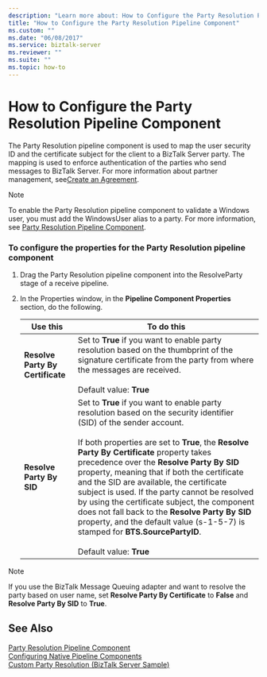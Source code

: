 ```yaml
---
description: "Learn more about: How to Configure the Party Resolution Pipeline Component"
title: "How to Configure the Party Resolution Pipeline Component"
ms.custom: ""
ms.date: "06/08/2017"
ms.service: biztalk-server
ms.reviewer: ""
ms.suite: ""
ms.topic: how-to
---
```

# How to Configure the Party Resolution Pipeline Component
The Party Resolution pipeline component is used to map the user security ID and the certificate subject for the client to a BizTalk Server party. The mapping is used to enforce authentication of the parties who send messages to BizTalk Server. For more information about partner management, see[Create an Agreement](managing-agreements.md).  
  
> [!NOTE]
>  To enable the Party Resolution pipeline component to validate a Windows user, you must add the WindowsUser alias to a party. For more information, see [Party Resolution Pipeline Component](../core/party-resolution-pipeline-component.md).  
  
### To configure the properties for the Party Resolution pipeline component  
  
1.  Drag the Party Resolution pipeline component into the ResolveParty stage of a receive pipeline.  
  
2.  In the Properties window, in the **Pipeline Component Properties** section, do the following.  
  
    |Use this|To do this|  
    |--------------|----------------|  
    |**Resolve Party By Certificate**|Set to **True** if you want to enable party resolution based on the thumbprint of the signature certificate from the party from where the messages are received.<br /><br /> Default value: **True**|  
    |**Resolve Party By SID**|Set to **True** if you want to enable party resolution based on the security identifier (SID) of the sender account.<br /><br /> If both properties are set to **True**, the **Resolve Party By Certificate** property takes precedence over the **Resolve Party By SID** property, meaning that if both the certificate and the SID are available, the certificate subject is used. If the party cannot be resolved by using the certificate subject, the component does not fall back to the **Resolve Party By SID** property, and the default value (s-1-5-7) is stamped for **BTS.SourcePartyID**.<br /><br /> Default value: **True**|  
  
> [!NOTE]
>  If you use the BizTalk Message Queuing adapter and want to resolve the party based on user name, set **Resolve Party By Certificate** to **False** and **Resolve Party By SID** to **True**.  
  
## See Also  
 [Party Resolution Pipeline Component](../core/party-resolution-pipeline-component.md)   
 [Configuring Native Pipeline Components](../core/configuring-native-pipeline-components.md)   
 [Custom Party Resolution (BizTalk Server Sample)](../core/custom-party-resolution-biztalk-server-sample.md)
